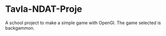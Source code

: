 # Tavla-NDAT-Proje
A school project to make a simple game with OpenGl. The game selected is backgammon.
